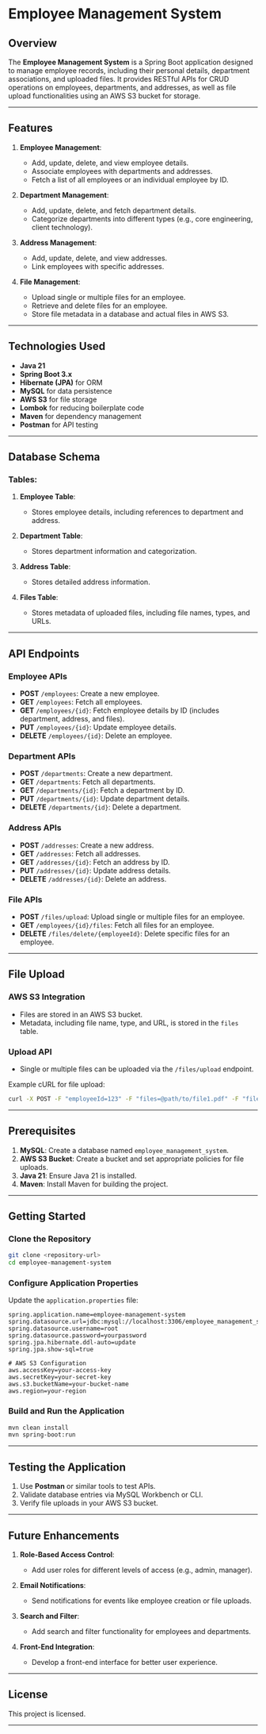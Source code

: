 # Employee Management System

## Overview

The **Employee Management System** is a Spring Boot application designed to manage employee records, including their personal details, department associations, and uploaded files. It provides RESTful APIs for CRUD operations on employees, departments, and addresses, as well as file upload functionalities using an AWS S3 bucket for storage.

---

## Features

1. **Employee Management**:
    - Add, update, delete, and view employee details.
    - Associate employees with departments and addresses.
    - Fetch a list of all employees or an individual employee by ID.

2. **Department Management**:
    - Add, update, delete, and fetch department details.
    - Categorize departments into different types (e.g., core engineering, client technology).

3. **Address Management**:
    - Add, update, delete, and view addresses.
    - Link employees with specific addresses.

4. **File Management**:
    - Upload single or multiple files for an employee.
    - Retrieve and delete files for an employee.
    - Store file metadata in a database and actual files in AWS S3.

---

## Technologies Used

- **Java 21**
- **Spring Boot 3.x**
- **Hibernate (JPA)** for ORM
- **MySQL** for data persistence
- **AWS S3** for file storage
- **Lombok** for reducing boilerplate code
- **Maven** for dependency management
- **Postman** for API testing

---

## Database Schema

### Tables:

1. **Employee Table**:
    - Stores employee details, including references to department and address.

2. **Department Table**:
    - Stores department information and categorization.

3. **Address Table**:
    - Stores detailed address information.

4. **Files Table**:
    - Stores metadata of uploaded files, including file names, types, and URLs.

---

## API Endpoints

### **Employee APIs**
- **POST** `/employees`: Create a new employee.
- **GET** `/employees`: Fetch all employees.
- **GET** `/employees/{id}`: Fetch employee details by ID (includes department, address, and files).
- **PUT** `/employees/{id}`: Update employee details.
- **DELETE** `/employees/{id}`: Delete an employee.

### **Department APIs**
- **POST** `/departments`: Create a new department.
- **GET** `/departments`: Fetch all departments.
- **GET** `/departments/{id}`: Fetch a department by ID.
- **PUT** `/departments/{id}`: Update department details.
- **DELETE** `/departments/{id}`: Delete a department.

### **Address APIs**
- **POST** `/addresses`: Create a new address.
- **GET** `/addresses`: Fetch all addresses.
- **GET** `/addresses/{id}`: Fetch an address by ID.
- **PUT** `/addresses/{id}`: Update address details.
- **DELETE** `/addresses/{id}`: Delete an address.

### **File APIs**
- **POST** `/files/upload`: Upload single or multiple files for an employee.
- **GET** `/employees/{id}/files`: Fetch all files for an employee.
- **DELETE** `/files/delete/{employeeId}`: Delete specific files for an employee.

---

## File Upload

### AWS S3 Integration
- Files are stored in an AWS S3 bucket.
- Metadata, including file name, type, and URL, is stored in the `files` table.

### Upload API
- Single or multiple files can be uploaded via the `/files/upload` endpoint.

Example cURL for file upload:
```bash
curl -X POST -F "employeeId=123" -F "files=@path/to/file1.pdf" -F "files=@path/to/file2.jpg" http://localhost:8080/files/upload
```

---

## Prerequisites

1. **MySQL**: Create a database named `employee_management_system`.
2. **AWS S3 Bucket**: Create a bucket and set appropriate policies for file uploads.
3. **Java 21**: Ensure Java 21 is installed.
4. **Maven**: Install Maven for building the project.

---

## Getting Started

### Clone the Repository
```bash
git clone <repository-url>
cd employee-management-system
```

### Configure Application Properties
Update the `application.properties` file:
```properties
spring.application.name=employee-management-system
spring.datasource.url=jdbc:mysql://localhost:3306/employee_management_system
spring.datasource.username=root
spring.datasource.password=yourpassword
spring.jpa.hibernate.ddl-auto=update
spring.jpa.show-sql=true

# AWS S3 Configuration
aws.accessKey=your-access-key
aws.secretKey=your-secret-key
aws.s3.bucketName=your-bucket-name
aws.region=your-region
```

### Build and Run the Application
```bash
mvn clean install
mvn spring-boot:run
```

---

## Testing the Application

1. Use **Postman** or similar tools to test APIs.
2. Validate database entries via MySQL Workbench or CLI.
3. Verify file uploads in your AWS S3 bucket.

---

## Future Enhancements

1. **Role-Based Access Control**:
    - Add user roles for different levels of access (e.g., admin, manager).

2. **Email Notifications**:
    - Send notifications for events like employee creation or file uploads.

3. **Search and Filter**:
    - Add search and filter functionality for employees and departments.

4. **Front-End Integration**:
    - Develop a front-end interface for better user experience.

---

## License

This project is licensed.

---
